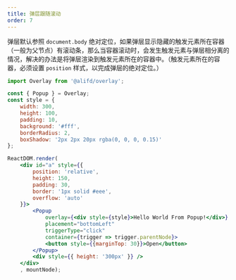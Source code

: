 ```yaml
---
title: 弹层跟随滚动
order: 7
---
```


弹层默认参照 `document.body` 绝对定位，如果弹层显示隐藏的触发元素所在容器（一般为父节点）有滚动条，那么当容器滚动时，会发生触发元素与弹层相分离的情况，解决的办法是将弹层渲染到触发元素所在的容器中。（触发元素所在的容器，必须设置 `position` 样式，以完成弹层的绝对定位。）


```jsx
import Overlay from '@alifd/overlay';

const { Popup } = Overlay;
const style = {
    width: 300,
    height: 100,
    padding: 10,
    background: '#fff',
    borderRadius: 2,
    boxShadow: '2px 2px 20px rgba(0, 0, 0, 0.15)'
};

ReactDOM.render(
    <div id="a" style={{
        position: 'relative',
        height: 150,
        padding: 30,
        border: '1px solid #eee',
        overflow: 'auto'
    }}>
        <Popup 
            overlay={<div style={style}>Hello World From Popup!</div>}
            placement="bottomLeft"
            triggerType="click"
            container={trigger => trigger.parentNode}>
            <button style={{marginTop: 30}}>Open</button>
        </Popup>
        <div style={{ height: '300px' }} />
    </div>
    , mountNode);
```

